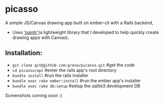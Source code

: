 # picasso

A simple JS/Canvas drawing app built on ember-cli with a Rails backend, 
* Uses ['paintr'](https://github.com/grese/paintr/)(a lightweight library that I developed to help quickly create drawing apps with Canvas).

## Installation:
* `git clone git@github.com:grese/picasso.git` #get the code
* `cd picasso/api`  #enter the rails app's root directory
* `bundle install` #run the rails installer
* `bundle exec rake ember:install` #run the ember app's installer
* `bundle exec rake db:setup` #setup the sqlite3 development DB

Screenshots coming soon :)